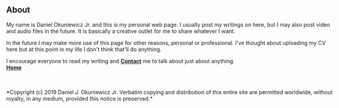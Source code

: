 <table>
	<meta>
	<link rel="stylesheet" type="text/css" href="stylesheet.css">
	<body style="max-width: 1080px">
<table>

## About

My name is Daniel Okuniewicz Jr. and this is my personal web page. I usually post my writings on here, but I may also post video and audio files in the future. It is basically a creative outlet for me to share whatever I want.

In the future I may make more use of this page for other reasons, personal or professional. I've thought about uploading my CV here but at this point in my life I don't think that'll do anything.

I encourage everyone to read my writing and [**Contact**](contact.html) me to talk about just about anything.
<br>
[**Home**](index.html)<br><br><br>
<footer>
*Copyright (c) 2019 Daniel J. Okuniewicz Jr. Verbatim copying and distribution of this entire site are permitted worldwide, without royalty, in any medium, provided this notice is preserved.*
</footer>
